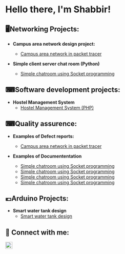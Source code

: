<h1>Hello there, I'm Shabbir! </h1>

<h2>🖥Networking Projects:</h2>

- <b>Campus area network design project:</b>
  - [Campus area network in packet tracer](https://github.com/MrShabbir01/Campus-Area-Network)

- <b>Simple client server chat room (Python)</b>
  - [Simple chatroom using Socket programming](https://github.com/MrShabbir01/Client-server-chatroom.)


<h2>⌨Software development projects:</h2>

- <b>Hostel Management System</b>
  - [Hostel Management System (PHP)](https://github.com/MrShabbir01/Hostel-Management-System)


<h2>⌨Quality assurence:</h2>

- <b>Examples of Defect reports:</b>
  - [Campus area network in packet tracer](https://github.com/MrShabbir01/Campus-Area-Network)

- <b>Examples of Documententation </b>
  - [Simple chatroom using Socket programming](https://github.com/MrShabbir01/Client-server-chatroom.)
  - [Simple chatroom using Socket programming](https://github.com/MrShabbir01/Client-server-chatroom.)
  - [Simple chatroom using Socket programming](https://github.com/MrShabbir01/Client-server-chatroom.)
  - [Simple chatroom using Socket programming](https://github.com/MrShabbir01/Client-server-chatroom.)


<h2>💶Arduino Projects: </h2>

- <b>Smart water tank design</b>
  - [Smart water tank design](https://github.com/MrShabbir01/Automated-Water-system-Arduino-Uno-)


<h2> 🤳 Connect with me:</h2>

[<img align="left" alt="JoshMadakor | LinkedIn" width="22px" src="https://cdn.jsdelivr.net/npm/simple-icons@v3/icons/linkedin.svg" />][linkedin]

[linkedin]: www.linkedin.com/in/shabbirmridha

<!--
**joshmadakor1/joshmadakor1** is a ✨ _special_ ✨ repository because its `README.md` (this file) appears on your GitHub profile.

Here are some ideas to get you started:

- 🔭 I’m currently working on ...
- 🌱 I’m currently learning ...
- 👯 I’m looking to collaborate on ...
- 🤔 I’m looking for help with ...
- 💬 Ask me about ...
- 📫 How to reach me: ...
- 😄 Pronouns: ...
- ⚡ Fun fact: ...
